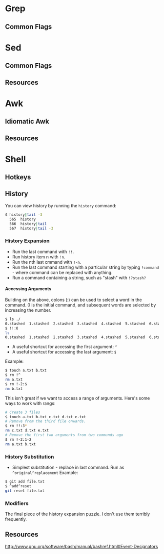 # Grep

## Common Flags

# Sed

## Common Flags

## Resources

# Awk

## Idiomatic Awk

## Resources

# Shell

## Hotkeys

## History

You can view history by running the ``history`` command:

```bash
$ history|tail -3
  565  history
  566  history|tail
  567  history|tail -3
```

### History Expansion

- Run the last command with ``!!``.
- Run history item n with ``!n``.
- Run the nth last cmmand with ``!-n``.
- Run the last command starting with a particular string by typing ``!command`` - where command can be replaced with anything.
- Run a command containing a string, such as "stash" with ``!?stash?``


#### Accessing Arguments

Building on the above, colons (:) can be used to select a word in the command. 0 is the initial command, and subsequent words are selected by increasing the number.

```bash
$ ls ./
0.stashed  1.stashed  2.stashed  3.stashed  4.stashed  5.stashed  6.stashed  7.stashed  README.txt  test
$ !!:0
ls
0.stashed  1.stashed  2.stashed  3.stashed  4.stashed  5.stashed  6.stashed  7.stashed  README.txt  test
```

- A useful shortcut for accessing the first argument: ``^``
- A useful shortcut for accessing the last argument: ``$``

Example:

```bash
$ touch a.txt b.txt
$ rm !^
rm a.txt
$ rm !-2:$
rm b.txt
```

This isn't great if we want to access a range of arguments. Here's some ways to work with rangs:

```bash
# Create 3 files
$ touch a.txt b.txt c.txt d.txt e.txt
# Remove from the third file onwards.
$ rm !!:3*
rm c.txt d.txt e.txt
# Remove the first two arguments from two commands ago
$ rm !-2:1-2
rm a.txt b.txt
```

### History Substitution

- Simplest substitution - replace in last command. Run as  ``^original^replacement`` Example:
```bash
$ git add file.txt
$ ^add^reset
git reset file.txt
```

### Modifiers

The final piece of the history expansion puzzle. I don't use them terribly frequently.


## Resources
http://www.gnu.org/software/bash/manual/bashref.html#Event-Designators
